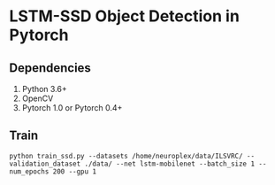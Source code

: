 # LSTM-SSD Object Detection in Pytorch

## Dependencies
1. Python 3.6+
2. OpenCV
3. Pytorch 1.0 or Pytorch 0.4+

## Train
```
python train_ssd.py --datasets /home/neuroplex/data/ILSVRC/ --validation_dataset ./data/ --net lstm-mobilenet --batch_size 1 --num_epochs 200 --gpu 1
```

